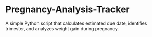 # Pregnancy-Analysis-Tracker
A simple Python script that calculates estimated due date, identifies trimester, and analyzes weight gain during pregnancy.
